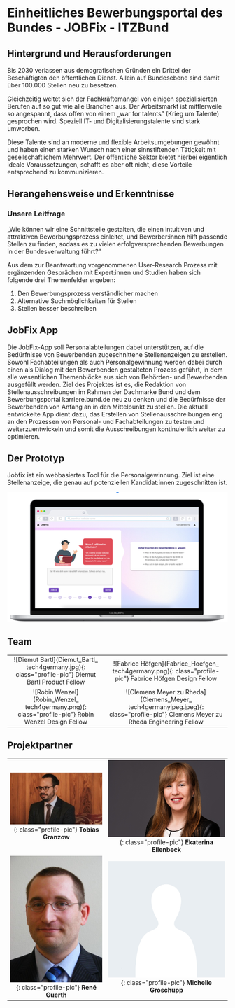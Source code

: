 # Einheitliches Bewerbungsportal des Bundes - JOBFix - ITZBund


## Hintergrund und Herausforderungen

Bis 2030 verlassen aus demografischen Gründen ein Drittel der Beschäftigten den öffentlichen Dienst. Allein auf Bundesebene sind damit über 100.000 Stellen neu zu besetzen. 

Gleichzeitig weitet sich der Fachkräftemangel von einigen spezialisierten Berufen auf so gut wie alle Branchen aus. Der Arbeitsmarkt ist mittlerweile so angespannt, dass offen von einem „war for talents” (Krieg um Talente) gesprochen wird. Speziell IT- und Digitalisierungstalente sind stark umworben. 

Diese Talente sind an moderne und flexible Arbeitsumgebungen gewöhnt und haben einen starken Wunsch nach einer sinnstiftenden Tätigkeit mit gesellschaftlichem Mehrwert. Der öffentliche Sektor bietet hierbei eigentlich ideale Voraussetzungen, schafft es aber oft nicht, diese Vorteile entsprechend zu kommunizieren.


## Herangehensweise und Erkenntnisse


### Unsere Leitfrage 

„Wie können wir eine Schnittstelle gestalten, die einen intuitiven und attraktiven Bewerbungsprozess einleitet, und Bewerber:innen hilft passende Stellen zu finden, sodass es zu vielen erfolgversprechenden Bewerbungen in der Bundesverwaltung führt?”

Aus dem zur Beantwortung vorgenommenen User-Research Prozess mit ergänzenden Gesprächen mit Expert:innen und Studien haben sich folgende drei Themenfelder ergeben:



1. Den Bewerbungsprozess verständlicher machen
2. Alternative Suchmöglichkeiten für Stellen
3. Stellen besser beschreiben


## JobFix App

Die JobFix-App soll Personalabteilungen dabei unterstützen, auf die Bedürfnisse von Bewerbenden zugeschnittene Stellenanzeigen zu erstellen. Sowohl Fachabteilungen als auch Personalgewinnung werden dabei durch einen als Dialog mit den Bewerbenden gestalteten Prozess geführt, in dem alle wesentlichen Themenblöcke aus sich von Behörden- und Bewerbenden ausgefüllt werden. Ziel des Projektes ist es, die Redaktion von Stellenausschreibungen im Rahmen der Dachmarke Bund und dem Bewerbungsportal karriere.bund.de neu zu denken und die Bedürfnisse der Bewerbenden von Anfang an in den Mittelpunkt zu stellen. Die aktuell entwickelte App dient dazu, das Erstellen von Stellenausschreibungen eng an den Prozessen von Personal- und Fachabteilungen zu testen und weiterzuentwickeln und somit die Ausschreibungen kontinuierlich weiter zu optimieren.


## Der Prototyp

Jobfix ist ein webbasiertes Tool für die Personalgewinnung. Ziel ist eine Stellenanzeige, die genau auf potenziellen Kandidat:innen zugeschnitten ist.


![alt_text](jobfix.png)



## Team
|   |  | 
| :-: | :-: | 
| ![Diemut Bartl](Diemut_Bartl_ tech4germany.jpg){: class="profile-pic"} Diemut Bartl Product Fellow | ![Fabrice Höfgen](Fabrice_Hoefgen_ tech4germany.png){: class="profile-pic"} Fabrice Höfgen Design Fellow |  
| ![Robin Wenzel](Robin_Wenzel_ tech4germany.png){: class="profile-pic"} Robin Wenzel Design Fellow | ![Clemens Meyer zu Rheda](Clemens_Meyer_ tech4germanyjpeg.jpeg){: class="profile-pic"} Clemens Meyer zu Rheda Engineering Fellow |  



## Projektpartner

|   |  | 
| :-: | :-: | 
| ![alt_text](tobias_granzow_bmi.jpg){: class="profile-pic"} **Tobias Granzow** | ![alt_text](ellenbeck_itzbund.jpg){: class="profile-pic"} **Ekaterina Ellenbeck** |
| ![alt_text](rene_guerth.jpg){: class="profile-pic"} **René Guerth** | ![alt_text](platzhalter.jpg){: class="profile-pic"} **Michelle Groschupp** |

